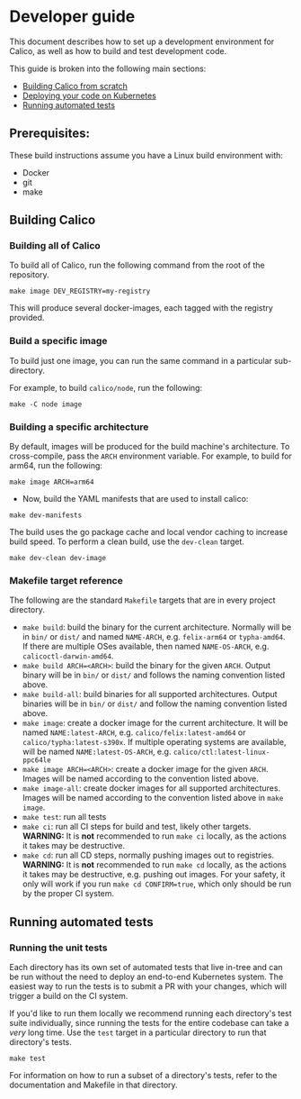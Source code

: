 # Developer guide

This document describes how to set up a development environment for Calico, as well as how to build and test development code.

This guide is broken into the following main sections:

- [Building Calico from scratch](#building-calico-from-scratch)
- [Deploying your code on Kubernetes](#deploying-your-code-on-kubernetes)
- [Running automated tests](#running-automated-tests)

## Prerequisites:

These build instructions assume you have a Linux build environment
with:

-  Docker
-  git
-  make

## Building Calico 

### Building all of Calico

To build all of Calico, run the following command from the root of the repository.

```
make image DEV_REGISTRY=my-registry
```

This will produce several docker-images, each tagged with the registry provided.

### Build a specific image

To build just one image, you can run the same command in a particular sub-directory.

For example, to build `calico/node`, run the following:

```
make -C node image
```

### Building a specific architecture

By default, images will be produced for the build machine's architecture. To cross-compile, pass the `ARCH` environment variable. For example, to
build for arm64, run the following:

```
make image ARCH=arm64
```

- Now, build the YAML manifests that are used to install calico:

```
make dev-manifests
```

The build uses the go package cache and local vendor caching to increase build speed. To perform a clean build, use the `dev-clean` target.

```
make dev-clean dev-image
```

### Makefile target reference

The following are the standard `Makefile` targets that are in every project directory.

* `make build`: build the binary for the current architecture. Normally will be in `bin/` or `dist/` and named `NAME-ARCH`, e.g. `felix-arm64` or `typha-amd64`. If there are multiple OSes available, then named `NAME-OS-ARCH`, e.g. `calicoctl-darwin-amd64`.
* `make build ARCH=<ARCH>`: build the binary for the given `ARCH`. Output binary will be in `bin/` or `dist/` and follows the naming convention listed above.
* `make build-all`: build binaries for all supported architectures. Output binaries will be in `bin/` or `dist/` and follow the naming convention listed above.
* `make image`: create a docker image for the current architecture. It will be named `NAME:latest-ARCH`, e.g. `calico/felix:latest-amd64` or `calico/typha:latest-s390x`. If multiple operating systems are available, will be named `NAME:latest-OS-ARCH`, e.g. `calico/ctl:latest-linux-ppc64le`
* `make image ARCH=<ARCH>`: create a docker image for the given `ARCH`. Images will be named according to the convention listed above.
* `make image-all`: create docker images for all supported architectures. Images will be named according to the convention listed above in `make image`.
* `make test`: run all tests
* `make ci`: run all CI steps for build and test, likely other targets. **WARNING:** It is **not** recommended to run `make ci` locally, as the actions it takes may be destructive.
* `make cd`: run all CD steps, normally pushing images out to registries. **WARNING:** It is **not** recommended to run `make cd` locally, as the actions it takes may be destructive, e.g. pushing out images. For your safety, it only will work if you run `make cd CONFIRM=true`, which only should be run by the proper CI system.

## Running automated tests

### Running the unit tests

Each directory has its own set of automated tests that live in-tree and can be run without the need to deploy an end-to-end Kubernetes system. The easiest
way to run the tests is to submit a PR with your changes, which will trigger a build on the CI system.

If you'd like to run them locally we recommend running each directory's test suite individually,
since running the tests for the entire codebase can take a _very_ long time. Use the `test` target in a particular directory to run that
directory's tests.

```
make test
```

For information on how to run a subset of a directory's tests, refer to the documentation and Makefile in that directory.

